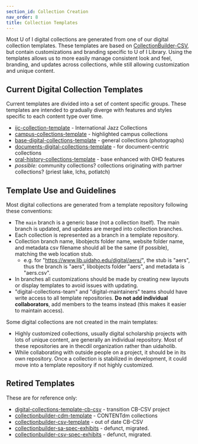 ```yaml
---
section_id: Collection Creation
nav_order: 8
title: Collection Templates
---
```


Most U of I digital collections are generated from one of our digital collection templates.
These templates are based on [CollectionBuilder-CSV](https://github.com/CollectionBuilder/collectionbuilder-csv), but contain customizations and branding specific to U of I Library.
Using the templates allows us to more easily manage consistent look and feel, branding, and updates across collections, while still allowing customization and unique content.

## Current Digital Collection Templates

Current templates are divided into a set of content specific groups.
These templates are intended to gradually diverge with features and styles specific to each content type over time.

- [ijc-collection-template](https://github.com/uidaholib/ijc-collection-template) - International Jazz Collections
- [campus-collections-template](https://github.com/uidaholib/campus-collections-template) - highlighted campus collections
- [base-digital-collections-template](https://github.com/uidaholib/base-digital-collections-template) - general collections (photographs)
- [documents-digital-collections-template](https://github.com/uidaholib/documents-digital-collections-template) - for document-centric collections
- [oral-history-collections-template](https://github.com/uidaholib/oral-history-collections-template) - base enhanced with OHD features
- *possible:* community collections? collections originating with partner collections? (priest lake, lchs, potlatch)

## Template Use and Guidelines

Most digital collections are generated from a template repository following these conventions: 

- The `main` branch is a generic base (not a collection itself). The main branch is updated, and updates are merged into collection branches.
- Each collection is represented as a branch in a template repository.
- Collection branch name, libobjects folder name, website folder name, and metadata csv filename should all be the same (if possible), matching the web location stub.
    - e.g. for "https://www.lib.uidaho.edu/digital/aers/", the stub is "aers", thus the branch is "aers", libobjects folder "aers", and metadata is "aers.csv".
- In branches all customizations should be made by creating new layouts or display templates to avoid issues with updating.
- "digital-collections-team" and "digital-maintainers" teams should have write access to all template repositories. **Do not add individual collaborators**, add members to the teams instead (this makes it easier to maintain access).

Some digital collections are not created in the main templates:

- Highly customized collections, usually digital scholarship projects with lots of unique content, are generally an individual repository. Most of these repositories are in thecdil organization rather than uidaholib.
- While collaborating with outside people on a project, it should be in its own repository. Once a collection is stabilized in development, it could move into a template repository if not highly customized.

## Retired Templates

These are for reference only:

- [digital-collections-template-cb-csv](https://github.com/uidaholib/digital-collections-template-cb-csv) - transition CB-CSV project
- [collectionbuilder-cdm-template](https://github.com/uidaholib/collectionbuilder-cdm-template) - CONTENTdm collections
- [collectionbuilder-csv-template](https://github.com/uidaholib/collectionbuilder-csv-template) - out of date CB-CSV
- [collectionbuilder-sa-spec-exhibits](https://github.com/uidaholib/collectionbuilder-sa-spec-exhibits) - defunct, migrated.
- [collectionbuilder-csv-spec-exhibits](https://github.com/uidaholib/collectionbuilder-csv-spec-exhibits) - defunct, migrated.
